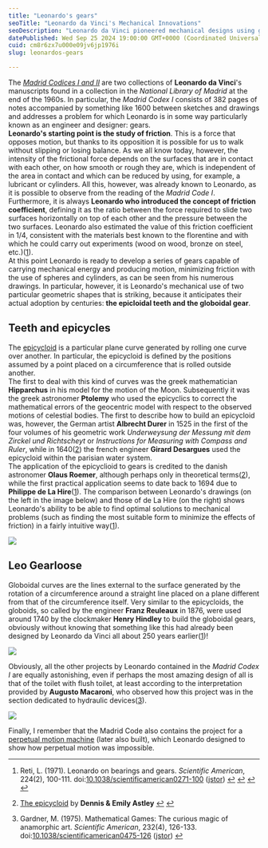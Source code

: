 ```yaml
---
title: "Leonardo's gears"
seoTitle: "Leonardo da Vinci's Mechanical Innovations"
seoDescription: "Leonardo da Vinci pioneered mechanical designs using gears, friction studies, and innovative epicycloids and globoidal curves"
datePublished: Wed Sep 25 2024 19:00:00 GMT+0000 (Coordinated Universal Time)
cuid: cm8r6zx7u000e09jv6jp1976i
slug: leonardos-gears

---
```



The [_Madrid Codices I and II_](https://en.wikipedia.org/wiki/Codex_Madrid_(Leonardo)) are two collections of **Leonardo da Vinci**'s manuscripts found in a collection in the _National Library of Madrid_ at the end of the 1960s. In particular, the _Madrid Codex I_ consists of 382 pages of notes accompanied by something like 1600 between sketches and drawings and addresses a problem for which Leonardo is in some way particularly known as an engineer and designer: gears.  
**Leonardo's starting point is the study of friction**. This is a force that opposes motion, but thanks to its opposition it is possible for us to walk without slipping or losing balance. As we all know today, however, the intensity of the frictional force depends on the surfaces that are in contact with each other, on how smooth or rough they are, which is independent of the area in contact and which can be reduced by using, for example, a lubricant or cylinders. All this, however, was already known to Leonardo, as it is possible to observe from the reading of the _Madrid Code I_. Furthermore, it is always **Leonardo who introduced the concept of friction coefficient**, defining it as the ratio between the force required to slide two surfaces horizontally on top of each other and the pressure between the two surfaces. Leonardo also estimated the value of this friction coefficient in 1/4, consistent with the materials best known to the florentine and with which he could carry out experiments (wood on wood, bronze on steel, etc.)([1](#fn1)).  
At this point Leonardo is ready to develop a series of gears capable of carrying mechanical energy and producing motion, minimizing friction with the use of spheres and cylinders, as can be seen from his numerous drawings. In particular, however, it is Leonardo's mechanical use of two particular geometric shapes that is striking, because it anticipates their actual adoption by centuries: **the epicloidal teeth and the globoidal gear**.

## Teeth and epicycles

The [epicycloid](https://en.wikipedia.org/wiki/Epicycloid) is a particular plane curve generated by rolling one curve over another. In particular, the epicycloid is defined by the positions assumed by a point placed on a circumference that is rolled outside another.  
The first to deal with this kind of curves was the greek mathematician **Hipparchus** in his model for the motion of the Moon. Subsequently it was the greek astronomer **Ptolemy** who used the epicyclics to correct the mathematical errors of the geocentric model with respect to the observed motions of celestial bodies. The first to describe how to build an epicycloid was, however, the German artist **Albrecht Durer** in 1525 in the first of the four volumes of his geometric work _Underweysung der Messung mit dem Zirckel und Richtscheyt_ or _Instructions for Measuring with Compass and Ruler_, while in 1640([2](#fn2)) the french engineer **Girard Desargues** used the epicycloid within the parisian water system.  
The application of the epicyclioid to gears is credited to the danish astronomer **Olaus Roemer**, although perhaps only in theoretical terms([2](#fn2)), while the first practical application seems to date back to 1694 due to **Philippe de La Hire**([1](#fn1)). The comparison between Leonardo's drawings (on the left in the image below) and those of de La Hire (on the right) shows Leonardo's ability to be able to find optimal solutions to mechanical problems (such as finding the most suitable form to minimize the effects of friction) in a fairly intuitive way([1](#fn1)).

![](https://cdn.hashnode.com/res/hashnode/image/upload/v1743070205410/4de44f26-878c-4c73-baec-ff2247ffa4a8.jpeg)

## Leo Gearloose

Globoidal curves are the lines external to the surface generated by the rotation of a circumference around a straight line placed on a plane different from that of the circumference itself. Very similar to the epicycloids, the globoids, so called by the engineer **Franz Reuleaux** in 1876, were used around 1740 by the clockmaker **Henry Hindley** to build the globoidal gears, obviously without knowing that something like this had already been designed by Leonardo da Vinci all about 250 years earlier([1](#fn1))!

![](https://cdn.hashnode.com/res/hashnode/image/upload/v1743070206724/22053256-8267-429c-8816-0c4daa12327a.jpeg)

Obviously, all the other projects by Leonardo contained in the _Madrid Codex I_ are equally astonishing, even if perhaps the most amazing design of all is that of the toilet with flush toilet, at least according to the interpretation provided by **Augusto Macaroni**, who observed how this project was in the section dedicated to hydraulic devices([3](#fn3)).

![](https://cdn.hashnode.com/res/hashnode/image/upload/v1743070208073/356409fe-ba4f-4afe-9e4c-d28c94e7b4cd.jpeg)

Finally, I remember that the Madrid Code also contains the project for a [perpetual motion machine](http://docmadhattan.fieldofscience.com/2019/10/perpetual-motion.html) (later also built), which Leonardo designed to show how perpetual motion was impossible.

* * *

1.  Reti, L. (1971). Leonardo on bearings and gears. _Scientific American_, 224(2), 100-111. doi:[10.1038/scientificamerican0271-100](https://doi.org/10.1038/scientificamerican0271-100) ([jstor](https://www.jstor.org/stable/24927729)) [↩︎](#fnref1) [↩︎](#fnref1:1) [↩︎](#fnref1:2) [↩︎](#fnref1:3)
    
2.  [The epicycloid](https://mse.redwoods.edu/darnold/math50c/CalcProj/sp05/astley/EpicycloidReport.htm) by **Dennis & Emily Astley** [↩︎](#fnref2) [↩︎](#fnref2:1)
    
3.  Gardner, M. (1975). Mathematical Games: The curious magic of anamorphic art. _Scientific American_, 232(4), 126-133. doi:[10.1038/scientificamerican0475-126](https://doi.org/10.1038/scientificamerican0475-126) ([jstor](https://www.jstor.org/stable/24949779)) [↩︎](#fnref3)